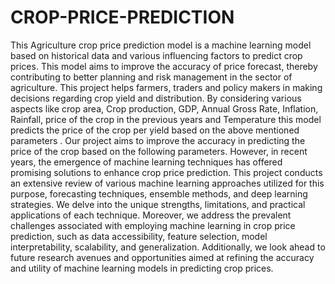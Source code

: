 # CROP-PRICE-PREDICTION
This Agriculture crop price prediction model is a machine learning model based on historical data and various influencing factors to predict crop prices. This model aims to improve the accuracy of price forecast, thereby contributing to better planning and risk management in the sector of agriculture.  This project helps farmers, traders and policy makers in making decisions regarding crop yield and distribution. By considering various aspects like crop area, Crop production, GDP, Annual Gross Rate, Inflation, Rainfall, price of the crop in the previous years and Temperature this model predicts the price of the crop per yield based on the above mentioned parameters . Our project aims to improve the accuracy in predicting the price of the crop based on the following parameters. However, in recent years, the emergence of machine learning techniques has offered promising solutions to enhance crop price prediction. This project conducts an extensive review of various machine learning approaches utilized for this purpose, forecasting techniques, ensemble methods, and deep learning strategies. We delve into the unique strengths, limitations, and practical applications of each technique. Moreover, we address the prevalent challenges associated with employing machine learning in crop price prediction, such as data accessibility, feature selection, model interpretability, scalability, and generalization. Additionally, we look ahead to future research avenues and opportunities aimed at refining the accuracy and utility of machine learning models in predicting crop prices. 
